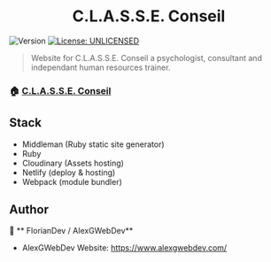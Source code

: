 <h1 align="center">C.L.A.S.S.E. Conseil</h1>
<p>
  <img alt="Version" src="https://img.shields.io/badge/version-1-blue.svg?cacheSeconds=2592000" />
  <a href="#" target="_blank">
    <img alt="License: UNLICENSED" src="https://img.shields.io/badge/License-UNLICENSED-yellow.svg" />
  </a>
</p>

> Website for C.L.A.S.S.E. Conseil a psychologist, consultant and independant human resources trainer.

### 🏠 [C.L.A.S.S.E. Conseil](https://www.classeconseil.fr/)

## Stack
 - Middleman (Ruby static site generator)
 - Ruby
 - Cloudinary (Assets hosting)
 - Netlify (deploy & hosting)
 - Webpack (module bundler)

## Author
👤 ** FlorianDev / AlexGWebDev**

* AlexGWebDev Website: https://www.alexgwebdev.com/

